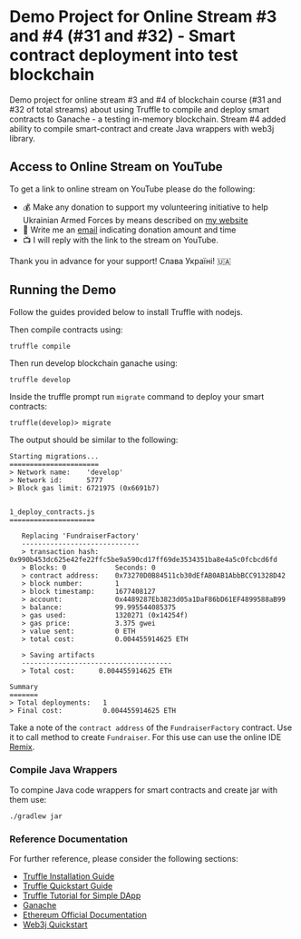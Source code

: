 # Demo Project for Online Stream #3 and #4 (#31 and #32) - Smart contract deployment into test blockchain
Demo project for online stream #3 and #4 of blockchain course (#31 and #32 of total streams) about using Truffle to compile and deploy smart contracts
to Ganache - a testing in-memory blockchain.
Stream #4 added ability to compile smart-contract and create Java wrappers with web3j library.

## Access to Online Stream on YouTube

To get a link to online stream on YouTube please do the following:

- :moneybag: Make any donation to support my volunteering initiative to help Ukrainian Armed Forces by means described on [my website](https://www.yuriytkach.com/volunteer)
- :email: Write me an [email](mailto:me@yuriytkach.com) indicating donation amount and time
- :tv: I will reply with the link to the stream on YouTube.

Thank you in advance for your support! Слава Україні! :ukraine:

## Running the Demo
Follow the guides provided below to install Truffle with nodejs.

Then compile contracts using:

```shell
truffle compile
```

Then run develop blockchain ganache using:
```shell
truffle develop
```

Inside the truffle prompt run `migrate` command to deploy your smart contracts:

```shell
truffle(develop)> migrate
```

The output should be similar to the following:

```text
Starting migrations...
======================
> Network name:    'develop'
> Network id:      5777
> Block gas limit: 6721975 (0x6691b7)


1_deploy_contracts.js
=====================

   Replacing 'FundraiserFactory'
   -----------------------------
   > transaction hash:    0x990b453dc625e42fe22ffc5be9a590cd17ff69de3534351ba8e4a5c0fcbcd6fd
   > Blocks: 0            Seconds: 0
   > contract address:    0x73270D0B84511cb30dEfAB0AB1AbbBCC91328D42
   > block number:        1
   > block timestamp:     1677408127
   > account:             0x4489287Eb3823d05a1DaF86bD61EF4899588aB99
   > balance:             99.995544085375
   > gas used:            1320271 (0x14254f)
   > gas price:           3.375 gwei
   > value sent:          0 ETH
   > total cost:          0.004455914625 ETH

   > Saving artifacts
   -------------------------------------
   > Total cost:      0.004455914625 ETH

Summary
=======
> Total deployments:   1
> Final cost:          0.004455914625 ETH
```

Take a note of the `contract address` of the `FundraiserFactory` contract. Use it to call method to create `Fundraiser`.
For this use can use the online IDE [Remix](https://remix.ethereum.org/).

### Compile Java Wrappers
To compine Java code wrappers for smart contracts and create jar with them use:

```shell
./gradlew jar
```

### Reference Documentation
For further reference, please consider the following sections:

* [Truffle Installation Guide](https://trufflesuite.com/docs/truffle/how-to/install/)
* [Truffle Quickstart Guide](https://trufflesuite.com/docs/truffle/quickstart/)
* [Truffle Tutorial for Simple DApp](https://trufflesuite.com/guides/pet-shop/)
* [Ganache](https://trufflesuite.com/docs/ganache/)
* [Ethereum Official Documentation](https://ethereum.org/uk/developers/docs/intro-to-ethereum/)
* [Web3j Quickstart](https://docs.web3j.io/4.8.7/quickstart/)
